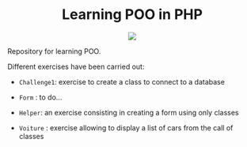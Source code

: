 <h1 align="center">Learning POO in PHP</h1>

<p align="center">
  
  <img src="https://img.shields.io/badge/PHP-777BB4?style=for-the-badge&logo=php&logoColor=white">  
  
</p>

Repository for learning POO.

Different exercises have been carried out: 

- `Challenge1`: exercise to create a class to connect to a database

- `Form` : to do...

- `Helper`: an exercise consisting in creating a form using only classes

- `Voiture` : exercise allowing to display a list of cars from the call of classes
